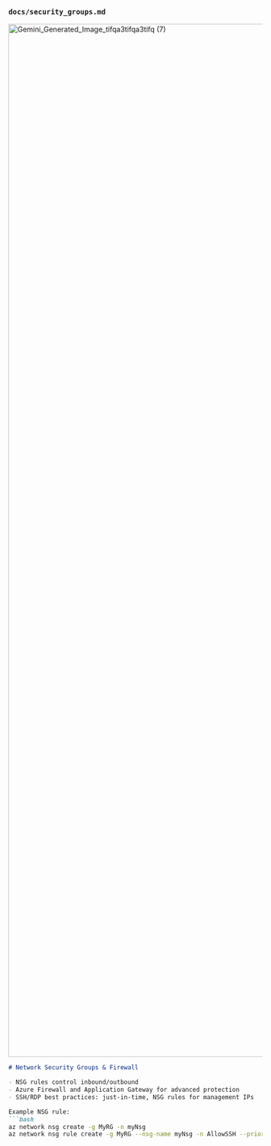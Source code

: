 

### `docs/security_groups.md`
<img width="2048" height="2048" alt="Gemini_Generated_Image_tifqa3tifqa3tifq (7)" src="https://github.com/user-attachments/assets/ac085bb2-e19d-4244-b7e0-1e723d0462b6" />

```markdown
# Network Security Groups & Firewall

- NSG rules control inbound/outbound
- Azure Firewall and Application Gateway for advanced protection
- SSH/RDP best practices: just-in-time, NSG rules for management IPs

Example NSG rule:
```bash
az network nsg create -g MyRG -n myNsg
az network nsg rule create -g MyRG --nsg-name myNsg -n AllowSSH --priority 1000 --destination-port-ranges 22 --access Allow --protocol Tcp --direction Inbound

